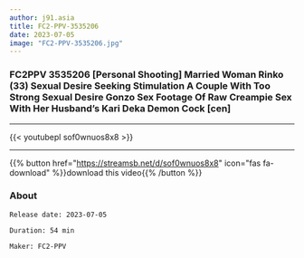 ```yaml
---
author: j91.asia
title: FC2-PPV-3535206
date: 2023-07-05
image: "FC2-PPV-3535206.jpg"
---
```


### FC2PPV 3535206 [Personal Shooting] Married Woman Rinko (33) Sexual Desire Seeking Stimulation A Couple With Too Strong Sexual Desire Gonzo Sex Footage Of Raw Creampie Sex With Her Husband’s Kari Deka Demon Cock [cen]
___

{{< youtubepl sof0wnuos8x8 >}}
___

{{% button href="https://streamsb.net/d/sof0wnuos8x8" icon="fas fa-download" %}}download this video{{% /button %}}
### About

`Release date: 2023-07-05`

`Duration: 54 min`

`Maker:	FC2-PPV`